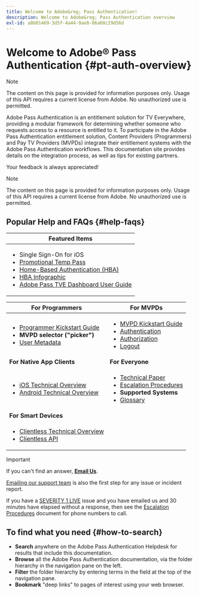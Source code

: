 ```yaml
---
title: Welcome to Adobe&reg; Pass Authentication!
description: Welcome to Adobe&reg; Pass Authentication overview
exl-id: a8b01469-3d5f-4a44-9ae8-06a68c29d56d
---
```

# Welcome to Adobe&reg; Pass Authentication {#pt-auth-overview}

>[!NOTE]
>
>The content on this page is provided for information purposes only. Usage of this API requires a current license from Adobe. No unauthorized use is permitted.

Adobe Pass Authentication is an entitlement solution for TV Everywhere, providing a modular framework for determining whether someone who requests access to a resource is entitled to it. To participate in the Adobe Pass Authentication entitlement solution, Content Providers (Programmers) and Pay TV Providers (MVPDs) integrate their entitlement systems with the Adobe Pass Authentication workflows. This documentation site provides details on the integration process, as well as tips for existing partners.

Your feedback is always appreciated!

>[!NOTE]
>
>The content on this page is provided for information purposes only. Usage of this API requires a current license from Adobe. No unauthorized use is permitted.

## Popular Help and FAQs {#help-faqs}

| **Featured Items** |
|-|
| <ul><li>Single Sign-On for iOS</li><li>[Promotional Temp Pass](/help/authentication/promotional-temp-pass.md)</li><li>[Home-Based Authentication (HBA)](/help/authentication/home-based-authn-tve.md)</li><li>[HBA Infographic](https://dzf8vqv24eqhg.cloudfront.net/userfiles/258/326/ckfinder/files/AdobeNewsletterHBA.pdf)</li><li>[Adobe Pass TVE Dashboard User Guide](/help/authentication/tve-dashboard-user-guide.md)</li></ul> |

| **For Programmers** | **For MVPDs** |
|------------------------------------------------------------------------------|-------------------------------------------------------------------------------------------------|
| <ul><li>[Programmer Kickstart Guide](/help/authentication/programmer-kickstart-guide.md)</li><li>**MVPD selector ("picker")**</li><li>[User Metadata](/help/authentication/user-metadata.md)</li></ul> | <ul><li>[MVPD Kickstart Guide](/help/authentication/mvpd-kickstart-guide.md)</li><li>[Authentication](/help/authentication/authn-usecase.md)</li><li>[Authorization](/help/authentication/authz-usecase.md)</li><li>[Logout](/help/authentication/usecase-mvpd-logout.md)</li></ul> |
| **For Native App Clients** | **For Everyone** |
| <ul><li>[iOS Technical Overview](/help/authentication/iostvos-sdk-overview.md)</li><li>[Android Technical Overview](/help/authentication/android-sdk-overview.md)</li></ul> | <ul><li>[Technical Paper](/help/authentication/technical-paper.md)</li><li>[Escalation Procedures](/help/authentication/escalation-procedures.md)</li><li>**Supported Systems**</li><li>[Glossary](/help/authentication/glossary.md)</li></ul> |
| **For Smart Devices** | |
| <ul><li>[Clientless Technical Overview](/help/authentication/rest-api-overview.md)</li><li>[Clientless API](/help/authentication/rest-api-reference.md)</li></ul>                          | |

>[!IMPORTANT]
>
>If you can't find an answer, [**Email Us**](mailto:tve-support@adobe.com).
>
>[Emailing our support team](mailto:tve-support@adobe.com) is also the first step for any issue or incident report.
>
>If you have a [SEVERITY 1 LIVE](/help/authentication/escalation-procedures.md) issue and you have emailed us and 30 minutes have elapsed without a response, then see the [Escalation Procedures](/help/authentication/escalation-procedures.md) document for phone numbers to call.
>


## To find what you need {#how-to-search}

*   **Search** anywhere on the Adobe Pass Authentication Helpdesk for results that include this
documentation.
*   **Browse** all the Adobe Pass Authentication documentation, via the folder hierarchy in the navigation pane on the left.  
*   **Filter** the folder hierarchy by entering terms in the field at the top of the navigation pane.  
*   **Bookmark** "deep links" to pages of interest using your web browser.
